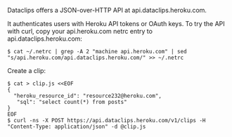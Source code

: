 Dataclips offers a JSON-over-HTTP API at api.dataclips.heroku.com.

It authenticates users with Heroku API tokens or OAuth keys. To try the API with curl, copy your api.heroku.com netrc entry to api.dataclips.heroku.com:

```console
$ cat ~/.netrc | grep -A 2 "machine api.heroku.com" | sed "s/api.heroku.com/api.dataclips.heroku.com/" >> ~/.netrc
```

Create a clip:

```console
$ cat > clip.js <<EOF
{
  "heroku_resource_id": "resource232@heroku.com",
   "sql": "select count(*) from posts"
}
EOF
$ curl -ns -X POST https://api.dataclips.heroku.com/v1/clips -H "Content-Type: application/json" -d @clip.js
```
